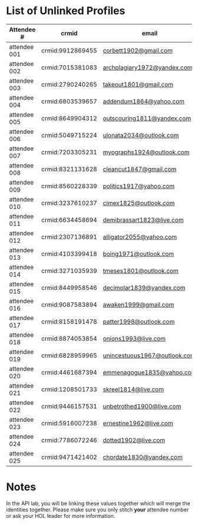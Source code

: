List of Unlinked Profiles
========================================

| Attendee #     | crmid  | email  |
|------------|---|---|
| attendee 001 | crmid:9912869455 | corbett1902@gmail.com |
| attendee 002 | crmid:7015381083 | archplagiary1972@yandex.com |
| attendee 003 | crmid:2790240265 | takeout1801@gmail.com |
| attendee 004 | crmid:6803539657 | addendum1864@yahoo.com |
| attendee 005 | crmid:8649904312 | outscouring1811@yandex.com |
| attendee 006 | crmid:5049715224 | ulonata2034@outlook.com |
| attendee 007 | crmid:7203305231 | myographs1924@outlook.com |
| attendee 008 | crmid:8321131628 | cleancut1847@gmail.com |
| attendee 009 | crmid:8560228339 | politics1917@yahoo.com |
| attendee 010 | crmid:3237610237 | cimex1825@outlook.com |
| attendee 011 | crmid:6634458694 | demibrassart1823@live.com |
| attendee 012 | crmid:2307136891 | alligator2055@yahoo.com |
| attendee 013 | crmid:4103399418 | boing1971@outlook.com |
| attendee 014 | crmid:3271035939 | tmeses1801@outlook.com |
| attendee 015 | crmid:8449958546 | decimolar1839@yandex.com |
| attendee 016 | crmid:9087583894 | awaken1999@gmail.com |
| attendee 017 | crmid:8158191478 | patter1998@outlook.com |
| attendee 018 | crmid:8874053854 | onions1993@live.com |
| attendee 019 | crmid:6828959965 | unincestuous1967@outlook.com |
| attendee 020 | crmid:4461687394 | emmenagogue1835@yahoo.com |
| attendee 021 | crmid:1208501733 | skreel1814@live.com |
| attendee 022 | crmid:9446157531 | unbetrothed1900@live.com |
| attendee 023 | crmid:5916007238 | ernestine1962@live.com |
| attendee 024 | crmid:7786072246 | dotted1902@live.com |
| attendee 025 | crmid:9471421402 | chordate1830@yandex.com |


Notes
========================================
In the API lab, you will be linking these values together which will merge the identities together.
Please make sure you only stitch **your** attendee number or ask your HOL leader for more information.
